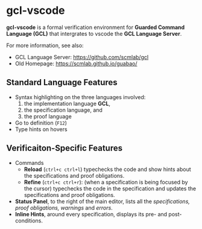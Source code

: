 # gcl-vscode
**gcl-vscode** is a formal verification environment for **Guarded Command Language (GCL)** that intergrates to vscode the **GCL Language Server**.

For more information, see also:
- GCL Language Server: https://github.com/scmlab/gcl
- Old Homepage: https://scmlab.github.io/guabao/

## Standard Language Features
- Syntax highlighting on the three languages involved:
    1. the implementation language **GCL**,
    2. the specification language, and
    3. the proof language
- Go to definition (`F12`)
- Type hints on hovers

## Verificaiton-Specific Features
- Commands
    - **Reload** (`ctrl+c ctrl+l`) typechecks the code and show hints about the specifications and proof obligations.
    - **Refine** (`ctrl+c ctrl+r`): (when a specification is being focused by the cursor) typechecks the code in the specification and updates the specifications and proof obligations. 
- **Status Panel**, to the right of the main editor, lists all the *specifications, proof obligations, warnings* and *errors*.
- **Inline Hints**, around every specification, displays its pre- and post- conditions.

